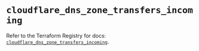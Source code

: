 # `cloudflare_dns_zone_transfers_incoming`

Refer to the Terraform Registry for docs: [`cloudflare_dns_zone_transfers_incoming`](https://registry.terraform.io/providers/cloudflare/cloudflare/5.5.0/docs/resources/dns_zone_transfers_incoming).
